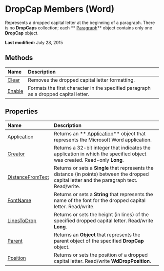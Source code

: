 
# DropCap Members (Word)
Represents a dropped capital letter at the beginning of a paragraph. There is no  **DropCaps** collection; each ** [Paragraph](0a704079-a082-4ab1-841b-fc0d49dd26d4.md)** object contains only one **DropCap** object.

 **Last modified:** July 28, 2015


## Methods



|**Name**|**Description**|
|:-----|:-----|
| [Clear](8d5148ff-04ad-bb4b-7d7e-76cbc01246a9.md)|Removes the dropped capital letter formatting.|
| [Enable](7e4bdd80-696c-c225-8f7e-0debdf071f27.md)|Formats the first character in the specified paragraph as a dropped capital letter.|

## Properties



|**Name**|**Description**|
|:-----|:-----|
| [Application](1dc4eb59-5805-7701-3da2-d24327b80b3b.md)|Returns an  ** [Application](d1cf6f8f-4e88-bf01-93b4-90a83f79cb44.md)** object that represents the Microsoft Word application.|
| [Creator](a92ac246-0003-0db8-6c80-23114cf56966.md)|Returns a 32-bit integer that indicates the application in which the specified object was created. Read-only  **Long**.|
| [DistanceFromText](8b86b00c-fc38-6fb3-8877-cba1eec814d7.md)|Returns or sets a  **Single** that represents the distance (in points) between the dropped capital letter and the paragraph text. Read/write.|
| [FontName](5c89102e-fbf2-cb40-d89b-fbeb56386da1.md)|Returns or sets a  **String** that represents the name of the font for the dropped capital letter. Read/write.|
| [LinesToDrop](148ca844-d9ee-39f5-722a-6bd8279ca4b9.md)|Returns or sets the height (in lines) of the specified dropped capital letter. Read/write  **Long**.|
| [Parent](003513f1-9281-c1b0-4d9c-7ecf859bdc98.md)|Returns an  **Object** that represents the parent object of the specified **DropCap** object.|
| [Position](ab217570-e506-6fd5-6e8d-4321925907ee.md)|Returns or sets the position of a dropped capital letter. Read/write  **WdDropPosition**.|
